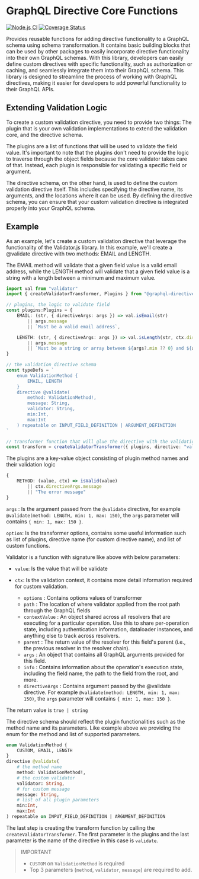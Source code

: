 # GraphQL Directive Core Functions

[![Node.js CI](https://github.com/ktutnik/graphql-directive/actions/workflows/test.yml/badge.svg)](https://github.com/ktutnik/graphql-directive/actions/workflows/test.yml)
[![Coverage Status](https://coveralls.io/repos/github/ktutnik/graphql-directive/badge.svg?branch=master)](https://coveralls.io/github/ktutnik/graphql-directive?branch=master)

Provides reusable functions for adding directive functionality to a GraphQL schema using schema transformation. It contains basic building blocks that can be used by other packages to easily incorporate directive functionality into their own GraphQL schemas. With this library, developers can easily define custom directives with specific functionality, such as authorization or caching, and seamlessly integrate them into their GraphQL schema. This library is designed to streamline the process of working with GraphQL directives, making it easier for developers to add powerful functionality to their GraphQL APIs.

## Extending Validation Logic
To create a custom validation directive, you need to provide two things: The plugin that is your own validation implementations to extend the validation core, and the directive schema. 

The plugins are a list of functions that will be used to validate the field value. It's important to note that the plugins don't need to provide the logic to traverse through the object fields because the core validator takes care of that. Instead, each plugin is responsible for validating a specific field or argument.

The directive schema, on the other hand, is used to define the custom validation directive itself. This includes specifying the directive name, its arguments, and the locations where it can be used. By defining the directive schema, you can ensure that your custom validation directive is integrated properly into your GraphQL schema.

## Example 
As an example, let's create a custom validation directive that leverage the functionality of the Validator.js library. In this example, we'll create a @validate directive with two methods: EMAIL and LENGTH. 

The EMAIL method will validate that a given field value is a valid email address, while the LENGTH method will validate that a given field value is a string with a length between a minimum and maximum value.

```typescript
import val from "validator"
import { createValidatorTransformer, Plugins } from "@graphql-directive/core"

// plugins, the logic to validate field
const plugins:Plugins = {
    EMAIL: (str, { directiveArgs: args }) => val.isEmail(str)
        || args.message
        || `Must be a valid email address`,

    LENGTH: (str, { directiveArgs: args }) => val.isLength(str, ctx.directiveArgs)
        || args.message
        || `Must be a string or array between ${args?.min ?? 0} and ${args?.max}`,
} 

// the validation directive schema
const typeDefs = `
    enum ValidationMethod {
        EMAIL, LENGTH
    }
    directive @validate(
        method: ValidationMethod!, 
        message: String,
        validator: String,
        min:Int,
        max:Int
    ) repeatable on INPUT_FIELD_DEFINITION | ARGUMENT_DEFINITION
`

// transformer function that will glue the directive with the validation logic
const transform = createValidatorTransformer({ plugins, directive: "validate" })
```

The plugins are a key-value object consisting of plugin method names and their validation logic

```typescript
{
    METHOD: (value, ctx) => isValid(value) 
        || ctx.directiveArgs.message 
        || "The error message"
}
```


`args` : Is the argument passed from the `@validate` directive, for example `@validate(method: LENGTH, min: 1, max: 150)`, the `args` parameter will contains `{ min: 1, max: 150 }`. 

`option`: Is the transformer options, contains some useful information such as list of plugins, directive name (for custom directive name), and list of custom functions. 

Validator is a function with signature like above with below parameters:

* `value`: Is the value that will be validate

* `ctx`: Is the validation context, it contains more detail information required for custom validation.
    * `options` : Contains options values of transformer
    * `path` : The location of where validator applied from the root path through the GraphQL fields
    * `contextValue` : An object shared across all resolvers that are executing for a particular operation. Use this to share per-operation state, including authentication information, dataloader instances, and anything else to track across resolvers.
    * `parent` : The return value of the resolver for this field's parent (i.e., the previous resolver in the resolver chain). 
    * `args` : An object that contains all GraphQL arguments provided for this field.
    * `info` : Contains information about the operation's execution state, including the field name, the path to the field from the root, and more.
    * `directiveArgs` : Contains argument passed by the @validate directive. For example `@validate(method: LENGTH, min: 1, max: 150)`, the `args` parameter will contains `{ min: 1, max: 150 }`.  


The return value is `true | string`


The directive schema should reflect the plugin functionalities such as the method name and its parameters. Like example above we providing the enum for the method and list of supported parameters. 

```graphql
enum ValidationMethod {
    CUSTOM, EMAIL, LENGTH
}
directive @validate(
    # the method name
    method: ValidationMethod!, 
    # the custom validator
    validator: String,
    # for custom message
    message: String,
    # list of all plugin parameters
    min:Int,
    max:Int
) repeatable on INPUT_FIELD_DEFINITION | ARGUMENT_DEFINITION
```

The last step is creating the transform function by calling the `createValidatorTransformer`. The first parameter is the plugins and the last parameter is the name of the directive in this case is `validate`.  

> IMPORTANT
>
> * `CUSTOM` on `ValidationMethod` is required
> * Top 3 parameters (`method`, `validator`, `message`) are required to add.
